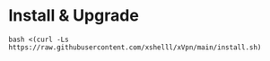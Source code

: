 # Install & Upgrade

```
bash <(curl -Ls https://raw.githubusercontent.com/xshelll/xVpn/main/install.sh)
```
